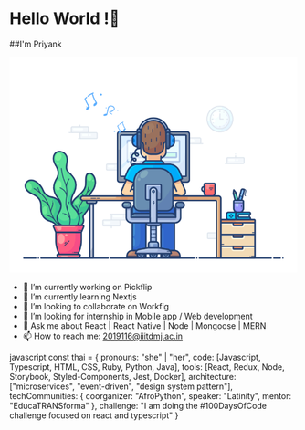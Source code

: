 #  Hello World !👋
##I'm Priyank
<!-- # Hello, folks! <img src="https://raw.githubusercontent.com/MartinHeinz/MartinHeinz/master/wave.gif" width="30px"> -->


 ![hey](./prk2.gif)

<!--
**priyank21116/priyank21116** is a ✨ _special_ ✨ repository because its `README.md` (this file) appears on your GitHub profile.
-->
<!-- Here are some ideas to get you started: -->

- 🔭 I’m currently working on Pickflip
- 🌱 I’m currently learning Nextjs 
- 👯 I’m looking to collaborate on Workfig
- 🤔 I’m looking for internship in Mobile app / Web development
- 💬 Ask me about React | React Native | Node | Mongoose | MERN
- 📫 How to reach me: 2019116@iiitdmj.ac.in


javascript
const thai = {
  pronouns: "she" | "her",
  code: [Javascript, Typescript, HTML, CSS, Ruby, Python, Java],
  tools: [React, Redux, Node, Storybook, Styled-Components, Jest, Docker],
  architecture: ["microservices", "event-driven", "design system pattern"],
  techCommunities: {
                        coorganizer: "AfroPython",
                        speaker: "Latinity",
                        mentor: "EducaTRANSforma"
                      },
 challenge: "I am doing the #100DaysOfCode challenge focused on react and typescript"
}



<!-- ![Priyank's GitHub stats](https://github-readme-stats.vercel.app/api?username=priyank21116&show_icons=true&theme=radical) -->
<!-- 
<img align="center" src="https://github-readme-stats.vercel.app/api/<CARD_TYPE>/?username=<USERNAME>&theme=<THEME_NAME>" />
![hey](https://img.shields.io/badge/<WORD_ON_LEFT>-<WORD_ON_RIGHT>-informational?style=flat&logo=<LOGO_NAME>&logoColor=white&color=2bbc8a)
 -->
